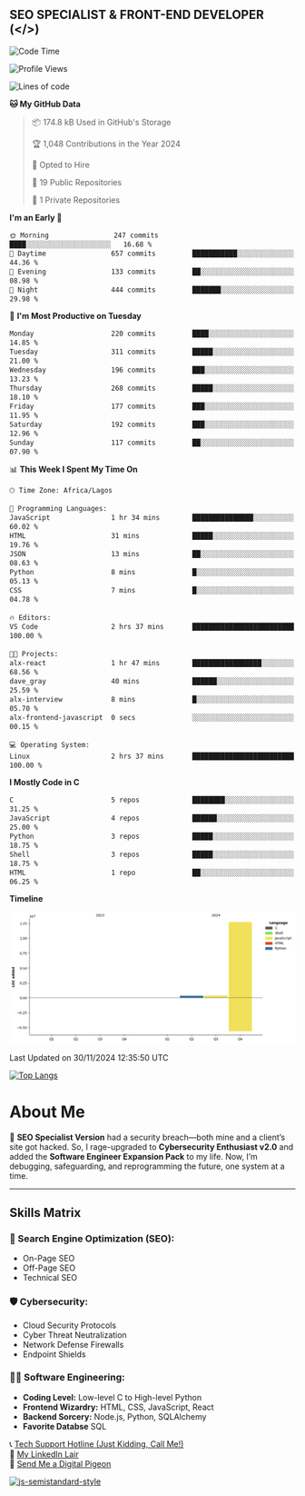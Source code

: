 ## SEO SPECIALIST & FRONT-END DEVELOPER (</>)

<!--START_SECTION:waka-->
![Code Time](http://img.shields.io/badge/Code%20Time-10%20hrs%2022%20mins-blue)

![Profile Views](http://img.shields.io/badge/Profile%20Views-1-blue)

![Lines of code](https://img.shields.io/badge/From%20Hello%20World%20I%27ve%20Written-13.4%20million%20lines%20of%20code-blue)

**🐱 My GitHub Data** 

> 📦 174.8 kB Used in GitHub's Storage 
 > 
> 🏆 1,048 Contributions in the Year 2024
 > 
> 💼 Opted to Hire
 > 
> 📜 19 Public Repositories 
 > 
> 🔑 1 Private Repositories 
 > 
**I'm an Early 🐤** 

```text
🌞 Morning                247 commits         ████░░░░░░░░░░░░░░░░░░░░░   16.68 % 
🌆 Daytime                657 commits         ███████████░░░░░░░░░░░░░░   44.36 % 
🌃 Evening                133 commits         ██░░░░░░░░░░░░░░░░░░░░░░░   08.98 % 
🌙 Night                  444 commits         ███████░░░░░░░░░░░░░░░░░░   29.98 % 
```
📅 **I'm Most Productive on Tuesday** 

```text
Monday                   220 commits         ████░░░░░░░░░░░░░░░░░░░░░   14.85 % 
Tuesday                  311 commits         █████░░░░░░░░░░░░░░░░░░░░   21.00 % 
Wednesday                196 commits         ███░░░░░░░░░░░░░░░░░░░░░░   13.23 % 
Thursday                 268 commits         █████░░░░░░░░░░░░░░░░░░░░   18.10 % 
Friday                   177 commits         ███░░░░░░░░░░░░░░░░░░░░░░   11.95 % 
Saturday                 192 commits         ███░░░░░░░░░░░░░░░░░░░░░░   12.96 % 
Sunday                   117 commits         ██░░░░░░░░░░░░░░░░░░░░░░░   07.90 % 
```


📊 **This Week I Spent My Time On** 

```text
🕑︎ Time Zone: Africa/Lagos

💬 Programming Languages: 
JavaScript               1 hr 34 mins        ███████████████░░░░░░░░░░   60.02 % 
HTML                     31 mins             █████░░░░░░░░░░░░░░░░░░░░   19.76 % 
JSON                     13 mins             ██░░░░░░░░░░░░░░░░░░░░░░░   08.63 % 
Python                   8 mins              █░░░░░░░░░░░░░░░░░░░░░░░░   05.13 % 
CSS                      7 mins              █░░░░░░░░░░░░░░░░░░░░░░░░   04.78 % 

🔥 Editors: 
VS Code                  2 hrs 37 mins       █████████████████████████   100.00 % 

🐱‍💻 Projects: 
alx-react                1 hr 47 mins        █████████████████░░░░░░░░   68.56 % 
dave_gray                40 mins             ██████░░░░░░░░░░░░░░░░░░░   25.59 % 
alx-interview            8 mins              █░░░░░░░░░░░░░░░░░░░░░░░░   05.70 % 
alx-frontend-javascript  0 secs              ░░░░░░░░░░░░░░░░░░░░░░░░░   00.15 % 

💻 Operating System: 
Linux                    2 hrs 37 mins       █████████████████████████   100.00 % 
```

**I Mostly Code in C** 

```text
C                        5 repos             ████████░░░░░░░░░░░░░░░░░   31.25 % 
JavaScript               4 repos             ██████░░░░░░░░░░░░░░░░░░░   25.00 % 
Python                   3 repos             █████░░░░░░░░░░░░░░░░░░░░   18.75 % 
Shell                    3 repos             █████░░░░░░░░░░░░░░░░░░░░   18.75 % 
HTML                     1 repo              ██░░░░░░░░░░░░░░░░░░░░░░░   06.25 % 
```



**Timeline**

![Lines of Code chart](https://raw.githubusercontent.com/T33C33/T33C33/main/assets/bar_graph.png)


 Last Updated on 30/11/2024 12:35:50 UTC
<!--END_SECTION:waka-->

[![Top Langs](https://github-readme-stats.vercel.app/api/top-langs/?username=T33C33&layout=compact&theme=radical)](https://github.com/T33C33)

# About Me

👾 **SEO Specialist Version** had a security breach—both mine and a client’s site got hacked. So, I rage-upgraded to **Cybersecurity Enthusiast v2.0** and added the **Software Engineer Expansion Pack** to my life. Now, I’m debugging, safeguarding, and reprogramming the future, one system at a time.

---

## Skills Matrix

### 🎯 Search Engine Optimization (SEO):

- On-Page SEO
- Off-Page SEO
- Technical SEO

### 🛡️ Cybersecurity:

- Cloud Security Protocols
- Cyber Threat Neutralization
- Network Defense Firewalls
- Endpoint Shields

### 👨‍💻 Software Engineering:

- **Coding Level:** Low-level C to High-level Python
- **Frontend Wizardry:** HTML, CSS, JavaScript, React
- **Backend Sorcery:** Node.js, Python, SQLAlchemy
- **Favorite Databse** SQL

📞 [Tech Support Hotline (Just Kidding, Call Me!)](tel:+2348088625285)  
🔗 [My LinkedIn Lair](https://www.linkedin.com/in/teecee 'teecee')  
📧 [Send Me a Digital Pigeon](mailto:teeceeiheukwumere@gmail.com)

[![js-semistandard-style](https://raw.githubusercontent.com/standard/semistandard/master/badge.svg)](https://github.com/standard/semistandard)
